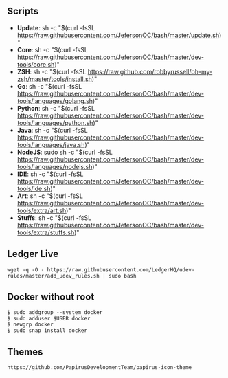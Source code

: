## Scripts

* **Update**: sh -c "$(curl -fsSL https://raw.githubusercontent.com/JefersonOC/bash/master/update.sh)"
* **Core**: sh -c "$(curl -fsSL https://raw.githubusercontent.com/JefersonOC/bash/master/dev-tools/core.sh)"
* **ZSH**: sh -c "$(curl -fsSL https://raw.github.com/robbyrussell/oh-my-zsh/master/tools/install.sh)"
* **Go**: sh -c "$(curl -fsSL https://raw.githubusercontent.com/JefersonOC/bash/master/dev-tools/languages/golang.sh)"
* **Python**: sh -c "$(curl -fsSL https://raw.githubusercontent.com/JefersonOC/bash/master/dev-tools/languages/python.sh)"
* **Java**: sh -c "$(curl -fsSL https://raw.githubusercontent.com/JefersonOC/bash/master/dev-tools/languages/java.sh)"
* **NodeJS**: sudo sh -c "$(curl -fsSL https://raw.githubusercontent.com/JefersonOC/bash/master/dev-tools/languages/nodejs.sh)"
* **IDE**: sh -c "$(curl -fsSL https://raw.githubusercontent.com/JefersonOC/bash/master/dev-tools/ide.sh)"
* **Art**: sh -c "$(curl -fsSL https://raw.githubusercontent.com/JefersonOC/bash/master/dev-tools/extra/art.sh)"
* **Stuffs**: sh -c "$(curl -fsSL https://raw.githubusercontent.com/JefersonOC/bash/master/dev-tools/extra/stuffs.sh)"

## Ledger Live
```
wget -q -O - https://raw.githubusercontent.com/LedgerHQ/udev-rules/master/add_udev_rules.sh | sudo bash
```

## Docker without root
```
$ sudo addgroup --system docker
$ sudo adduser $USER docker
$ newgrp docker
$ sudo snap install docker
```

## Themes
```https://github.com/PapirusDevelopmentTeam/papirus-icon-theme```
